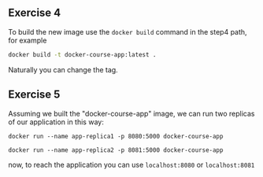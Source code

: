 ## Exercise 4

To build the new image use the `docker build` command in the step4 path, for example
```bash
docker build -t docker-course-app:latest .
```
Naturally you can change the tag.

## Exercise 5

Assuming we built the "docker-course-app" image, we can run two replicas of our application in this way:

`docker run --name app-replica1 -p 8080:5000 docker-course-app`

`docker run --name app-replica2 -p 8081:5000 docker-course-app`

now, to reach the application you can use `localhost:8080` or `localhost:8081` 